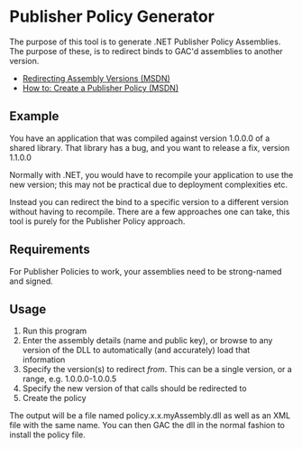 # Publisher Policy Generator

The purpose of this tool is to generate .NET Publisher Policy Assemblies.  The purpose of these, is to redirect binds to GAC'd assemblies to another version.

 * [Redirecting Assembly Versions (MSDN)](https://docs.microsoft.com/en-us/dotnet/framework/configure-apps/redirect-assembly-versions)
 * [How to: Create a Publisher Policy (MSDN)](https://docs.microsoft.com/en-us/dotnet/framework/configure-apps/how-to-create-a-publisher-policy)

## Example

You have an application that was compiled against version 1.0.0.0 of a shared library.  That library has a bug, and you want to release a fix, version 1.1.0.0

Normally with .NET, you would have to recompile your application to use the new version; this may not be practical due to deployment complexities etc.

Instead you can redirect the bind to a specific version to a different version without having to recompile.  There are a few approaches one can take, this tool is purely for the Publisher Policy approach.

## Requirements

For Publisher Policies to work, your assemblies need to be strong-named and signed.

## Usage

 1. Run this program
 2. Enter the assembly details (name and public key), or browse to any version of the DLL to automatically (and accurately) load that information
 3. Specify the version(s) to redirect _from_.  This can be a single version, or a range, e.g. 1.0.0.0-1.0.0.5
 4. Specify the new version of that calls should be redirected to
 5. Create the policy

The output will be a file named policy.x.x.myAssembly.dll as well as an XML file with the same name.  You can then GAC the dll in the normal fashion to install the policy file.